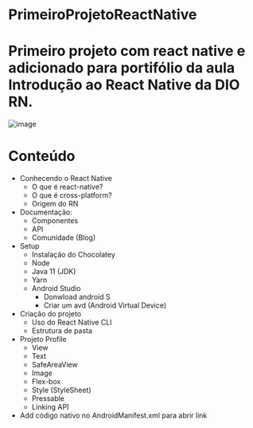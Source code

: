 # PrimeiroProjetoReactNative

# Primeiro projeto com react native e adicionado para portifólio da aula Introdução ao React Native da DIO RN.

![image](https://user-images.githubusercontent.com/80645214/174451786-f986180f-42b1-4634-82d5-385b1f921510.png)


# Conteúdo

- Conhecendo o React Native
   - O que é react-native?
   - O que é cross-platform?
   - Origem do RN
- Documentação:
  - Componentes
  - API
  - Comunidade (Blog)
- Setup
  - Instalação do Chocolatey
  - Node
  - Java 11 (JDK)
  - Yarn
  - Android Studio
     - Donwload android S
     - Criar um avd (Android Virtual Device)
 - Criação do projeto
     - Uso do React Native CLI
     - Estrutura de pasta
- Projeto Profile
     - View
     - Text
     - SafeAreaView
     - Image
     - Flex-box
     - Style (StyleSheet)
     - Pressable
     - Linking API
- Add código nativo no AndroidManifest.xml para abrir link

